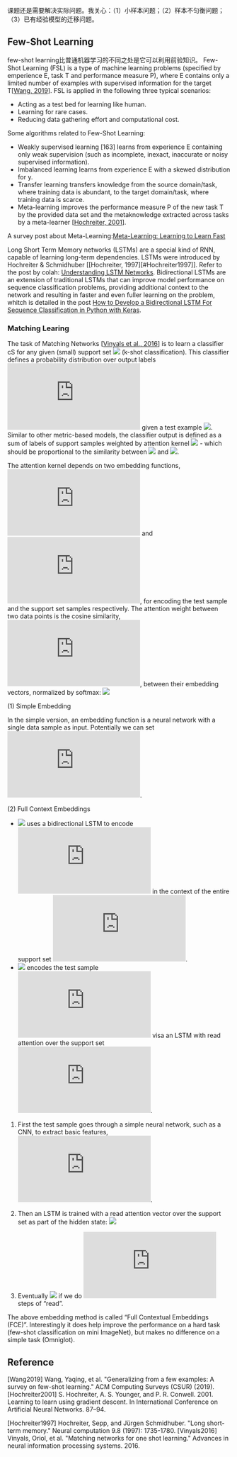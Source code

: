 

课题还是需要解决实际问题。我关心：（1）小样本问题；（2）样本不匀衡问题；（3）已有经验模型的迁移问题。

## Few-Shot Learning
few-shot learning比普通机器学习的不同之处是它可以利用前验知识。
Few-Shot Learning (FSL) is a type of machine learning problems (specified by emperience E, task T and performance measure P), where E contains only a limited number of examples with supervised information for the target T[[Wang, 2019](#Wang2019)].
FSL is applied in the following three typical scenarios:
- Acting as a test bed for learning like human. 
- Learning for rare cases. 
- Reducing data gathering effort and computational cost. 

Some algorithms related to Few-Shot Learning:
- Weakly supervised learning [163] learns from experience E containing only weak supervision (such as incomplete, inexact, inaccurate or noisy supervised information). 
- Imbalanced learning learns from experience E with a skewed distribution for y. 
- Transfer learning transfers knowledge from the source domain/task, where training data is abundant, to the target domain/task, where training data is scarce. 
-  Meta-learning improves the performance measure P of the new task T by the provided data set and the metaknowledge extracted across tasks by a meta-learner [[Hochreiter, 2001](#Hochreiter2001)].

A survey post about Meta-Learning:[Meta-Learning: Learning to Learn Fast](https://lilianweng.github.io/lil-log/2018/11/30/meta-learning.html)

Long Short Term Memory networks (LSTMs) are a special kind of RNN, capable of learning long-term dependencies. LSTMs were introduced by Hochreiter & Schmidhuber [[Hochreiter, 1997][#Hochreiter1997]]. Refer to the post by colah: [Understanding LSTM Networks](https://colah.github.io/posts/2015-08-Understanding-LSTMs/). Bidirectional LSTMs are an extension of traditional LSTMs that can improve model performance on sequence classification problems, providing additional context to the network and resulting in faster and even fuller learning on the problem, whitch is detailed in the post [How to Develop a Bidirectional LSTM For Sequence Classification in Python with Keras](https://machinelearningmastery.com/develop-bidirectional-lstm-sequence-classification-python-keras/#:~:text=Last%20Updated%20on%20January%208,LSTMs%20on%20the%20input%20sequence.).

### Matching Learing
The task of Matching Networks [[Vinyals et al., 2016](Vinyals2016)] is to learn a classifier cS for any given (small) support set ![](https://latex.codecogs.com/gif.latex?S={xi,yi}^k_{i=1}) (k-shot classification). This classifier defines a probability distribution over output labels ![](https://latex.codecogs.com/gif.latex?y) given a test example ![](https://latex.codecogs.com/gif.latex?\mathbf{x}). Similar to other metric-based models, the classifier output is defined as a sum of labels of support samples weighted by attention kernel ![](https://latex.codecogs.com/gif.latex?a(\mathbf{x},\mathbf{x}_i)) - which should be proportional to the similarity between ![](https://latex.codecogs.com/gif.latex?\mathbf{x}) and ![](https://latex.codecogs.com/gif.latex?\mathbf{x}_i).

The attention kernel depends on two embedding functions, ![](https://latex.codecogs.com/gif.latex?f) and ![](https://latex.codecogs.com/gif.latex?g), for encoding the test sample and the support set samples respectively. The attention weight between two data points is the cosine similarity, ![](https://latex.codecogs.com/gif.latex?cosine(.)), between their embedding vectors, normalized by softmax:
![](https://latex.codecogs.com/gif.latex?a(\mathbf{x},\mathbf{x}_i)=\frac{\exp(\\text{cosine}(f(\mathbf{x}),g(\mathbf{x}_{i})))}{\sum_{j=1}^k\exp(\text{cosine}(f(\mathbf{x}),g(\mathbf{x}_j)))})

(1) Simple Embedding

In the simple version, an embedding function is a neural network with a single data sample as input. Potentially we can set ![](https://latex.codecogs.com/gif.latex?f=g).

(2) Full Context Embeddings
- ![](http://latex.codecogs.com/gif.latex?g_\\theta(x_i,S)) uses a bidirectional LSTM to encode ![](http://latex.codecogs.com/gif.latex?x_i) in the context of the entire support set ![](http://latex.codecogs.com/gif.latex?S).
- ![](http://latex.codecogs.com/gif.latex?f_\\theta(x,S)) encodes the test sample ![](http://latex.codecogs.com/gif.latex?x) visa an LSTM with read attention over the support set ![](http://latex.codecogs.com/gif.latex?S).

1. First the test sample goes through a simple neural network, such as a CNN, to extract basic features, ![](http://latex.codecogs.com/gif.latex?f'(x)).

2. Then an LSTM is trained with a read attention vector over the support set as part of the hidden state:
![](https://latex.codecogs.com/gif.latex?\begin{aligned}\\hat{\mathbf{h}}_t,\mathbf{c}_t&=\\text{LSTM}(f'(\mathbf{x}),[\mathbf{h}_{t-1},\mathbf{r}_{t-1}],\mathbf{c}_{t-1})\\\\\mathbf{h}_t&=\\hat{\mathbf{h}}_t+f'(\mathbf{x})\\\\\mathbf{r}_{t-1}&=\sum_{i=1}^ka(\mathbf{h}_{t-1},g(\mathbf{x}_i))g(\mathbf{x}_i)\\\\a(\mathbf{h}_{t-1},g(\mathbf{x}_i))&=\\text{softmax}(\mathbf{h}_{t-1}^{\\top}g(\mathbf{x}_i))=\frac{\exp(\mathbf{h}_{t-1}^{\\top}g(\mathbf{x}_i))}{\sum_{j=1}^k\exp(\mathbf{h}_{t-1}^{\\top}g(\mathbf{x}_{\\top}))}\end{aligned})

3. Eventually ![](https://latex.codecogs.com/gif.latex?f(\mathbf{x},S)=\mathbf{h}_K) if we do ![](https://latex.codecogs.com/gif.latex?K) steps of “read”.

The above embedding method is called “Full Contextual Embeddings (FCE)”. Interestingly it does help improve the performance on a hard task (few-shot classification on mini ImageNet), but makes no difference on a simple task (Omniglot).

## Reference
<span id="Wang2019">[Wang2019] Wang, Yaqing, et al. "Generalizing from a few examples: A survey on few-shot learning." ACM Computing Surveys (CSUR) (2019).</span>
<span id="Hochreiter2001">[Hochreiter2001] S. Hochreiter, A. S. Younger, and P. R. Conwell. 2001. Learning to learn using gradient descent. In International Conference on Artificial Neural Networks. 87–94.</span>

<span id="Hochreiter1997">[Hochreiter1997] Hochreiter, Sepp, and Jürgen Schmidhuber. "Long short-term memory." Neural computation 9.8 (1997): 1735-1780.</span>
<span id="Vinyals2016">[Vinyals2016] Vinyals, Oriol, et al. "Matching networks for one shot learning." Advances in neural information processing systems. 2016.</span>























